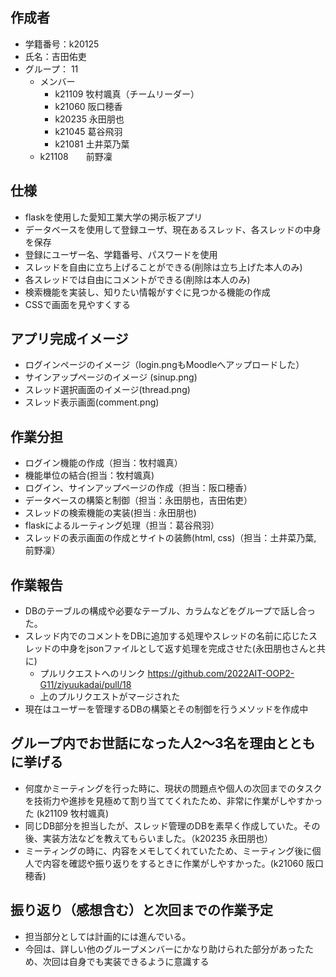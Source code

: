 ## 作成者
- 学籍番号：k20125
- 氏名：吉田佑吏
- グループ： 11
    - メンバー
        - k21109 牧村颯真（チームリーダー）
        - k21060 阪口穂香
        - k20235 永田朋也
        - k21045 葛谷飛羽
        - k21081 土井菜乃葉
	- k21108　　前野凜

## 仕様
- flaskを使用した愛知工業大学の掲示板アプリ
- データベースを使用して登録ユーザ、現在あるスレッド、各スレッドの中身を保存
- 登録にユーザー名、学籍番号、パスワードを使用
- スレッドを自由に立ち上げることができる(削除は立ち上げた本人のみ)
- 各スレッドでは自由にコメントができる(削除は本人のみ)
- 検索機能を実装し、知りたい情報がすぐに見つかる機能の作成
- CSSで画面を見やすくする

## アプリ完成イメージ
- ログインページのイメージ（login.pngもMoodleへアップロードした）
- サインアップページのイメージ (sinup.png)
- スレッド選択画面のイメージ(thread.png)
- スレッド表示画面(comment.png)

## 作業分担
- ログイン機能の作成（担当：牧村颯真）
- 機能単位の結合(担当：牧村颯真)
- ログイン、サインアップページの作成（担当：阪口穂香）
- データベースの構築と制御（担当：永田朋也，吉田佑吏）
- スレッドの検索機能の実装(担当 : 永田朋也)
- flaskによるルーティング処理（担当：葛谷飛羽）
- スレッドの表示画面の作成とサイトの装飾(html, css)（担当：土井菜乃葉, 前野凜）

## 作業報告
- DBのテーブルの構成や必要なテーブル、カラムなどをグループで話し合った。
- スレッド内でのコメントをDBに追加する処理やスレッドの名前に応じたスレッドの中身をjsonファイルとして返す処理を完成させた(永田朋也さんと共に)
    - プルリクエストへのリンク 
	https://github.com/2022AIT-OOP2-G11/ziyuukadai/pull/18
    - 上のプルリクエストがマージされた
- 現在はユーザーを管理するDBの構築とその制御を行うメソッドを作成中

## グループ内でお世話になった人2〜3名を理由とともに挙げる
- 何度かミーティングを行った時に、現状の問題点や個人の次回までのタスクを技術力や進捗を見極めて割り当ててくれたため、非常に作業がしやすかった (k21109 牧村颯真)
- 同じDB部分を担当したが、スレッド管理のDBを素早く作成していた。その後、実装方法などを教えてもらいました。（k20235 永田朋也）
- ミーティングの時に、内容をメモしてくれていたため、ミーティング後に個人で内容を確認や振り返りをするときに作業がしやすかった。(k21060 阪口穂香)

## 振り返り（感想含む）と次回までの作業予定
- 担当部分としては計画的には進んでいる。
- 今回は、詳しい他のグループメンバーにかなり助けられた部分があったため、次回は自身でも実装できるように意識する

